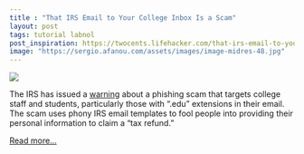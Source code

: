 ```yaml
---
title : "That IRS Email to Your College Inbox Is a Scam"
layout: post
tags: tutorial labnol
post_inspiration: https://twocents.lifehacker.com/that-irs-email-to-your-college-inbox-is-a-scam-1846594549
image: "https://sergio.afanou.com/assets/images/image-midres-48.jpg"
---
```


<img src="https://i.kinja-img.com/gawker-media/image/upload/s--N3D47_mv--/c_fit,fl_progressive,q_80,w_636/zaqsmkfpp1dy5i06z3wr.jpg" /><p>The IRS has issued a <a href="https://www.irs.gov/newsroom/irs-warns-university-students-and-staff-of-impersonation-email-scam" target="_blank" rel="noopener noreferrer">warning</a> about a phishing scam that targets college staff and students, particularly those with “.edu” extensions in their email. The scam uses phony IRS email templates to fool people into providing their personal information to claim a “tax refund.”</p><p><a href="https://twocents.lifehacker.com/that-irs-email-to-your-college-inbox-is-a-scam-1846594549">Read more...</a></p>